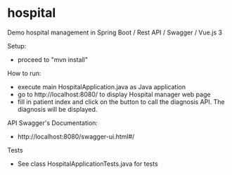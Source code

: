 # hospital
Demo hospital management in Spring Boot / Rest API / Swagger / Vue.js 3


Setup:
- proceed to "mvn install"

How to run:
- execute main HospitalApplication.java as Java application
- go to http://localhost:8080/ to display Hospital manager web page
- fill in patient index and click on the button to call the diagnosis API. The diagnosis will be displayed.

API Swagger's Documentation:
- http://localhost:8080/swagger-ui.html#/

Tests
- See class HospitalApplicationTests.java for tests
